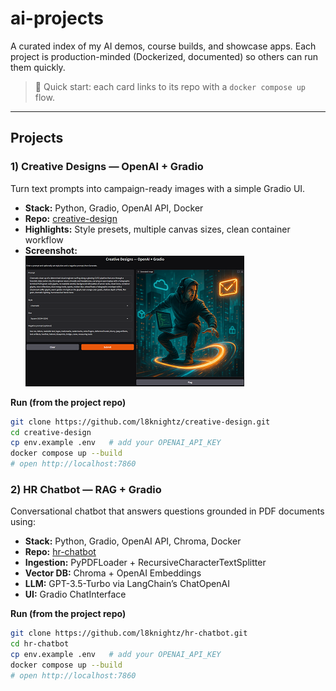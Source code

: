 # ai-projects
A curated index of my AI demos, course builds, and showcase apps. Each project is production-minded (Dockerized, documented) so others can run them quickly.

> 🧭 Quick start: each card links to its repo with a `docker compose up` flow.

---

## Projects

### 1) Creative Designs — OpenAI + Gradio
Turn text prompts into campaign-ready images with a simple Gradio UI.
- **Stack:** Python, Gradio, OpenAI API, Docker
- **Repo:** [creative-design](https://github.com/l8knightz/creative-design)
- **Highlights:** Style presets, multiple canvas sizes, clean container workflow
- **Screenshot:**  
  ![Creative Designs](assets/creative-designs-thumb.png)

**Run (from the project repo)**
```bash
git clone https://github.com/l8knightz/creative-design.git
cd creative-design
cp env.example .env   # add your OPENAI_API_KEY
docker compose up --build
# open http://localhost:7860
```

### 2) HR Chatbot — RAG + Gradio
Conversational chatbot that answers questions grounded in PDF documents using:
- **Stack:** Python, Gradio, OpenAI API, Chroma, Docker
- **Repo:** [hr-chatbot](https://github.com/l8knightz/hr-chatbot) 
- **Ingestion:** PyPDFLoader + RecursiveCharacterTextSplitter
- **Vector DB:** Chroma + OpenAI Embeddings
- **LLM:** GPT-3.5-Turbo via LangChain’s ChatOpenAI
- **UI:** Gradio ChatInterface

**Run (from the project repo)**
```bash
git clone https://github.com/l8knightz/hr-chatbot.git
cd hr-chatbot
cp env.example .env   # add your OPENAI_API_KEY
docker compose up --build
# open http://localhost:7860
```
